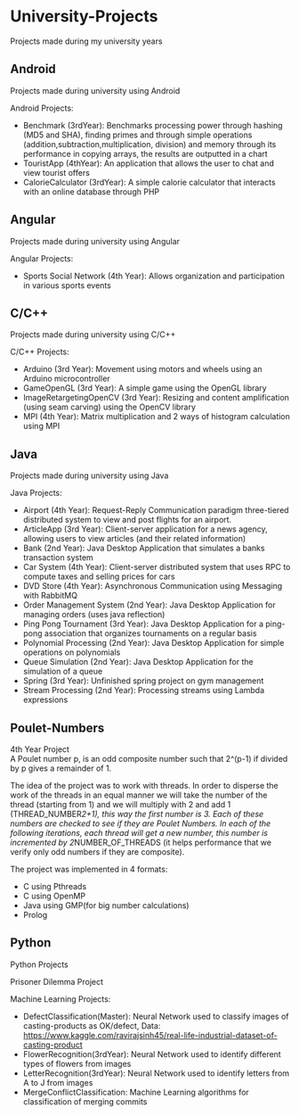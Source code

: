 # University-Projects
Projects made during my university years


## Android
Projects made during university using Android

Android Projects: <br />
- Benchmark (3rdYear): Benchmarks processing power through hashing (MD5 and SHA), finding primes and through simple operations (addition,subtraction,multiplication, division) and memory through its performance in copying arrays, the results are outputted in a chart <br />
- TouristApp (4thYear): An application that allows the user to chat and view tourist offers <br />
- CalorieCalculator (3rdYear): A simple calorie calculator that interacts with an online database through PHP <br />



## Angular
Projects made during university using Angular

Angular Projects:
- Sports Social Network (4th Year): Allows organization and participation in various sports events



## C/C++
Projects made during university using C/C++ <br/>

C/C++ Projects:
- Arduino (3rd Year): Movement using motors and wheels using an Arduino microcontroller <br/>
- GameOpenGL (3rd Year): A simple game using the OpenGL library <br/>
- ImageRetargetingOpenCV (3rd Year): Resizing and content amplification (using seam carving) using the OpenCV library <br/>
- MPI (4th Year): Matrix multiplication and 2 ways of histogram calculation using MPI <br/>


## Java
Projects made during university using Java

Java Projects:
- Airport (4th Year): Request-Reply Communication paradigm three-tiered distributed system to view and post flights for an airport.
- ArticleApp (3rd Year): Client-server application for a news agency, allowing users to view articles (and their related information)
- Bank (2nd Year): Java Desktop Application that simulates a banks transaction system
- Car System (4th Year): Client-server distributed system that uses RPC to compute taxes and selling prices for cars
- DVD Store (4th Year): Asynchronous Communication using Messaging with RabbitMQ
- Order Management System (2nd Year): Java Desktop Application for managing orders (uses java reflection)
- Ping Pong Tournament (3rd Year):  Java Desktop Application for a ping-pong association that organizes tournaments on a regular basis
- Polynomial Processing (2nd Year): Java Desktop Application for simple operations on polynomials
- Queue Simulation (2nd Year): Java Desktop Application for the simulation of a queue
- Spring (3rd Year): Unfinished spring project on gym management
- Stream Processing (2nd Year): Processing streams using Lambda expressions



## Poulet-Numbers
4th Year Project<br/>
A Poulet number p, is an odd composite number such that 2^(p-1) if divided by p gives a remainder of 1.<br/>

The idea of the project was to work with threads. In order to disperse the work of the threads in an equal manner we will take the number of the thread (starting from 1) and we will multiply with 2 and add 1 (THREAD_NUMBER*2+1), this way the first number is 3. Each of these numbers are checked to see if they are Poulet Numbers. In each of the following iterations, each thread will get a new number, this number is incremented by 2*NUMBER_OF_THREADS (it helps performance that we verify only odd numbers if they are composite).<br/>

The project was implemented in 4 formats:
- C using Pthreads
- C using OpenMP
- Java using GMP(for big number calculations)
- Prolog


## Python
Python Projects  

Prisoner Dilemma Project

Machine Learning Projects: <br />
- DefectClassification(Master): Neural Network used to classify images of casting-products as OK/defect, Data: https://www.kaggle.com/ravirajsinh45/real-life-industrial-dataset-of-casting-product <br />
- FlowerRecognition(3rdYear): Neural Network used to identify different types of flowers from images<br />
- LetterRecognition(3rdYear): Neural Network used to identify letters from A to J from images<br />
- MergeConflictClassification: Machine Learning algorithms for classification of merging commits
